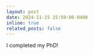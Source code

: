 ```yaml
---
layout: post
date: 2024-11-15 15:59:00-0400
inline: true
related_posts: false
---
```


I completed my PhD!

